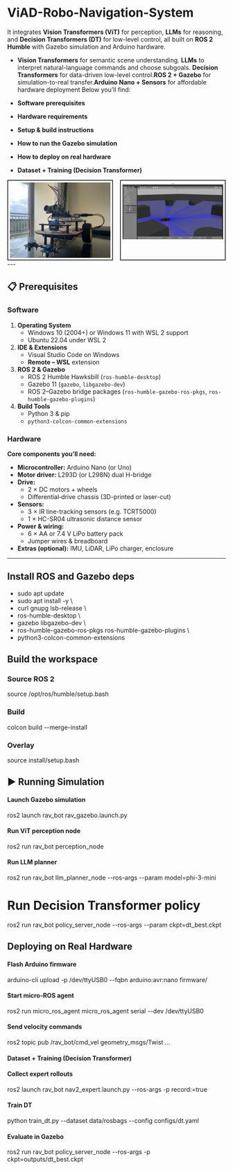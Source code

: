 # ViAD-Robo-Navigation-System

It integrates **Vision Transformers (ViT)** for perception, **LLMs** for reasoning, and **Decision Transformers (DT)** for low-level control, all built on **ROS 2 Humble** with Gazebo simulation and Arduino hardware. 
- **Vision Transformers** for semantic scene understanding. **LLMs** to interpret natural-language commands and choose subgoals. **Decision Transformers** for data-driven low-level control.**ROS 2 + Gazebo** for simulation-to-real transfer.**Arduino Nano + Sensors** for affordable hardware deployment
Below you’ll find:

- **Software prerequisites**  
- **Hardware requirements**
- **Setup & build instructions**  
- **How to run the Gazebo simulation**  
- **How to deploy on real hardware**  
- **Dataset + Training (Decision Transformer)**  
<div style="display: flex; justify-content: center; gap: 16px;">
  <div style="border: 2px solid #444; padding: 4px;">
    <img src="img/Hardware_.jpg" alt="First diagram" style="display: block; max-width: 100%; height: auto;">
  </div>
  <div style="border: 2px solid #444; padding: 4px;">
    <img src="img/gazebo.png" alt="Second diagram" style="display: block; max-width: 100%; height: auto;">
  </div>
</div>
---

## 📋 Prerequisites

### Software

1. **Operating System**  
   - Windows 10 (2004+) or Windows 11 with WSL 2 support  
   - Ubuntu 22.04 under WSL 2  
2. **IDE & Extensions**  
   - Visual Studio Code on Windows  
   - **Remote – WSL** extension  
3. **ROS 2 & Gazebo**  
   - ROS 2 Humble Hawksbill (`ros-humble-desktop`)  
   - Gazebo 11 (`gazebo`, `libgazebo-dev`)  
   - ROS 2–Gazebo bridge packages (`ros-humble-gazebo-ros-pkgs`, `ros-humble-gazebo-plugins`)  
4. **Build Tools**  
   - Python 3 & pip  
   - `python3-colcon-common-extensions`  

### Hardware
 
**Core components you’ll need:**

- **Microcontroller:** Arduino Nano (or Uno)  
- **Motor driver:** L293D (or L298N) dual H-bridge  
- **Drive:**  
  - 2 × DC motors + wheels  
  - Differential‐drive chassis (3D-printed or laser-cut)  
- **Sensors:**  
  - 3 × IR line-tracking sensors (e.g. TCRT5000)  
  - 1 × HC-SR04 ultrasonic distance sensor  
- **Power & wiring:**  
  - 6 × AA or 7.4 V LiPo battery pack  
  - Jumper wires & breadboard  
- **Extras (optional):** IMU, LiDAR, LiPo charger, enclosure  

---

## Install ROS and Gazebo deps
- sudo apt update
- sudo apt install -y \
- curl gnupg lsb-release \
- ros-humble-desktop \
- gazebo libgazebo-dev \
- ros-humble-gazebo-ros-pkgs ros-humble-gazebo-plugins \
- python3-colcon-common-extensions

## Build the workspace
### Source ROS 2
source /opt/ros/humble/setup.bash

### Build
colcon build --merge-install

### Overlay
source install/setup.bash

## ▶️ Running Simulation
#### Launch Gazebo simulation
ros2 launch rav_bot rav_gazebo.launch.py

#### Run ViT perception node
ros2 run rav_bot perception_node

#### Run LLM planner
ros2 run rav_bot llm_planner_node --ros-args --param model=phi-3-mini

# Run Decision Transformer policy
ros2 run rav_bot policy_server_node --ros-args --param ckpt=dt_best.ckpt


##  Deploying on Real Hardware
#### Flash Arduino firmware
arduino-cli upload -p /dev/ttyUSB0 --fqbn arduino:avr:nano firmware/

#### Start micro-ROS agent
ros2 run micro_ros_agent micro_ros_agent serial --dev /dev/ttyUSB0

#### Send velocity commands
ros2 topic pub /rav_bot/cmd_vel geometry_msgs/Twist ...


#### Dataset + Training (Decision Transformer)
#### Collect expert rollouts
ros2 launch rav_bot nav2_expert.launch.py --ros-args -p record:=true

#### Train DT
python train_dt.py --dataset data/rosbags --config configs/dt.yaml

#### Evaluate in Gazebo
ros2 run rav_bot policy_server_node --ros-args -p ckpt=outputs/dt_best.ckpt

